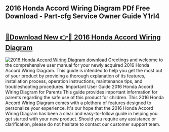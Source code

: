 ## 2016 Honda Accord Wiring Diagram PDf Free Download - Part-cfg Service Owner Guide Y1rI4

# <h2><a href="http://dfmb98i.blite.top/?on=2016+Honda+Accord+Wiring+Diagram">🔗Download New 👉🔴 2016 Honda Accord Wiring Diagram</a></h2>

[![2016 Honda Accord Wiring Diagram download](https://i.imgur.com/lujVjoI.png)](http://dfmb98i.blite.top/?on=2016+Honda+Accord+Wiring+Diagram)
Greetings and welcome to the comprehensive user manual for your newly acquired 2016 Honda Accord Wiring Diagram. This guide is intended to help you get the most out of your product by providing a thorough explanation of its features, installation process, operation instructions, maintenance tips, and troubleshooting procedures. Important User Guide 2016 Honda Accord Wiring Diagram for Parents This guide provides important information for parents regarding the safe use of this product for children. This 2016 Honda Accord Wiring Diagram comes with a plethora of features designed to personalize your experience. It's our hope that the 2016 Honda Accord Wiring Diagram has been a clear and easy-to-follow guide in helping you get started with your new product. Should you require any assistance or clarification, please do not hesitate to contact our customer support team.
